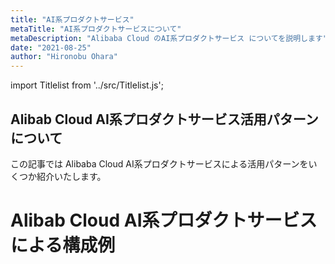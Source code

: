```yaml
---
title: "AI系プロダクトサービス"
metaTitle: "AI系プロダクトサービスについて"
metaDescription: "Alibaba Cloud のAI系プロダクトサービス についてを説明します"
date: "2021-08-25"
author: "Hironobu Ohara"
---
```


import Titlelist from '../src/Titlelist.js';


<!-- 
query MyQuery {
  allMarkdownRemark(
    filter: {fileAbsolutePath: {regex: "/usecase-AI/"}}
    sort: {fields: fileAbsolutePath, order: ASC}
  ) {
    nodes {
      frontmatter {
        title
        metaTitle
        metaDescription
        date(formatString: "yyyy/MM/DD")
        author       
      }
      fileAbsolutePath
    }
  }
}
-->

## Alibab Cloud AI系プロダクトサービス活用パターンについて

この記事では Alibaba Cloud AI系プロダクトサービスによる活用パターンをいくつか紹介いたします。

# Alibab Cloud AI系プロダクトサービスによる構成例


<Titlelist 
    metaTitle="ImageSearchデモツールを構築"
    metaDescription="ImageSearchデモツールを作って見た"
    url="https://sbcloud.github.io/help/usecase-AI/AI_001_imagesearch_demo"
    imageurl="https://raw.githubusercontent.com/sbcloud/help/master/content/usecase-AI/AI_images_26006613460940500/20191105164727.png"
    date="2019/11/13"
    author="SBC engineer blog"
/>

<Titlelist 
    metaTitle="PAIでレコメンデーション Part1"
    metaDescription="PAIで商品をレコメンドする機械学習モデルを作ってみた"
    url="https://sbcloud.github.io/help/usecase-AI/AI_002_PAI_recommendation_part1"
    imageurl="https://raw.githubusercontent.com/sbcloud/help/master/content/usecase-AI/AI_images_26006613482349500/20191217140627.png"
    date="2019/12/26"
    author="SBC engineer blog"
/>

<Titlelist 
    metaTitle="PAIでレコメンデーション Part2"
    metaDescription="PAIで商品をレコメンドする機械学習モデルを作ってみた Part2"
    url="https://sbcloud.github.io/help/usecase-AI/AI_003_PAI_recommendation_part2"
    imageurl="https://raw.githubusercontent.com/sbcloud/help/master/content/usecase-AI/AI_images_26006613501915481/20200124170206.png"
    date="2020/02/05"
    author="SBC engineer blog"
/>



<Titlelist 
    metaTitle="LineBot画像検索サービスを構築"
    metaDescription="LineBot+ImageSearchで手軽にAlibabaクラウドの画像検索サービスを利用する"
    url="https://sbcloud.github.io/help/usecase-AI/AI_004_LineBot_imagesearch_demo"
    imageurl="https://raw.githubusercontent.com/sbcloud/help/master/content/usecase-AI/AI_images_26006613527341000/20200228151452.jpg"
    date="2020/03/05"
    author="SBC engineer blog"
/>


<Titlelist 
    metaTitle="画像・映像コンテンツを評価する"
    metaDescription="Content Moderationで画像・映像を評価してみました"
    url="https://sbcloud.github.io/help/usecase-AI/AI_005_Content Moderation"
    imageurl="https://raw.githubusercontent.com/sbcloud/help/master/content/usecase-AI/AI_images_26006613532222782/20200309111157.png"
    date="2020/03/09"
    author="SBC engineer blog"
/>


<Titlelist 
    metaTitle="NLPのビジュアルモデリング機能"
    metaDescription="機械学習：ニューラルネットワークのビジュアルモデリング機能を使ってみた"
    url="https://sbcloud.github.io/help/usecase-AI/AI_006_NLP_visual_modelling"
    imageurl="https://raw.githubusercontent.com/sbcloud/help/master/content/usecase-AI/AI_images_26006613533691300/20200311203710.png"
    date="2020/03/16"
    author="sbc_hong"
/>



<Titlelist 
    metaTitle="PAI-AutoLearningで画像分類"
    metaDescription="PAI-AutoLearningの紹介〜コードなし、機械学習知識不要の画像分類〜"
    url="https://sbcloud.github.io/help/usecase-AI/AI_007_PAI_Image_Classification"
    imageurl="https://raw.githubusercontent.com/sbcloud/help/master/content/usecase-AI/AI_images_26006613543288200/20200331213752.png"
    date="2020/03/31"
    author="sbc_hong"
/>



